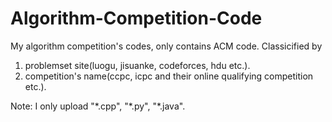 # Algorithm-Competition-Code
My algorithm competition's codes, only contains ACM code.
Classicified by 
1. problemset site(luogu, jisuanke, codeforces, hdu etc.).
2. competition's name(ccpc, icpc and their online qualifying competition etc.).

Note: I only upload "\*.cpp", "\*.py", "\*.java".
